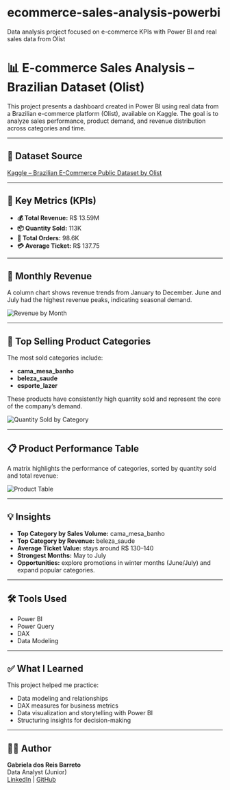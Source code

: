 # ecommerce-sales-analysis-powerbi
Data analysis project focused on e-commerce KPIs with Power BI and real sales data from Olist
# 📊 E-commerce Sales Analysis – Brazilian Dataset (Olist)

This project presents a dashboard created in Power BI using real data from a Brazilian e-commerce platform (Olist), available on Kaggle. The goal is to analyze sales performance, product demand, and revenue distribution across categories and time.

---

## 📁 Dataset Source
[Kaggle – Brazilian E-Commerce Public Dataset by Olist](https://www.kaggle.com/datasets/olistbr/brazilian-ecommerce)

---

## 🎯 Key Metrics (KPIs)
- **💰 Total Revenue:** R$ 13.59M  
- **📦 Quantity Sold:** 113K  
- **🧾 Total Orders:** 98.6K  
- **💳 Average Ticket:** R$ 137.75  

---

## 📅 Monthly Revenue

A column chart shows revenue trends from January to December. June and July had the highest revenue peaks, indicating seasonal demand.

![Revenue by Month](./path/to/revenue_by_month)

---

## 🛒 Top Selling Product Categories

The most sold categories include:
- **cama_mesa_banho**
- **beleza_saude**
- **esporte_lazer**

These products have consistently high quantity sold and represent the core of the company’s demand.

![Quantity Sold by Category](./path/to/Screenshot-2025-05-12-143557.png)

---

## 📋 Product Performance Table

A matrix highlights the performance of categories, sorted by quantity sold and total revenue:

![Product Table](./path/to/Screenshot-2025-05-12-143619.png)

---

## 💡 Insights

- **Top Category by Sales Volume:** cama_mesa_banho  
- **Top Category by Revenue:** beleza_saude  
- **Average Ticket Value:** stays around R$ 130–140  
- **Strongest Months:** May to July  
- **Opportunities:** explore promotions in winter months (June/July) and expand popular categories.

---

## 🛠 Tools Used
- Power BI
- Power Query
- DAX
- Data Modeling

---

## ✅ What I Learned
This project helped me practice:
- Data modeling and relationships
- DAX measures for business metrics
- Data visualization and storytelling with Power BI
- Structuring insights for decision-making

---

## 👩‍💻 Author

**Gabriela dos Reis Barreto**  
Data Analyst (Junior)  
[LinkedIn](https://www.linkedin.com/in/seu-perfil) | [GitHub](https://github.com/seuusuario)
